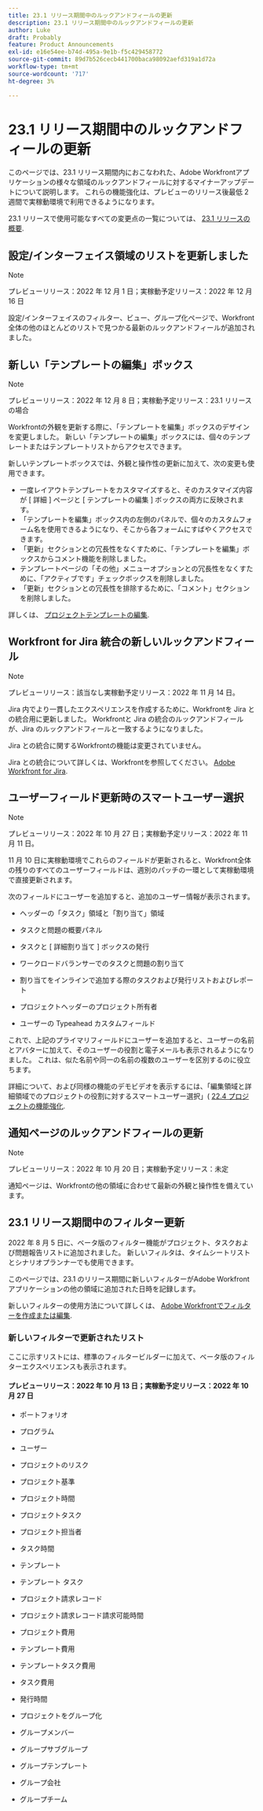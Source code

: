```yaml
---
title: 23.1 リリース期間中のルックアンドフィールの更新
description: 23.1 リリース期間中のルックアンドフィールの更新
author: Luke
draft: Probably
feature: Product Announcements
exl-id: e16e54ee-b74d-495a-9e1b-f5c429458772
source-git-commit: 89d7b526cecb441700baca98092aefd319a1d72a
workflow-type: tm+mt
source-wordcount: '717'
ht-degree: 3%

---
```


# 23.1 リリース期間中のルックアンドフィールの更新

このページでは、23.1 リリース期間内におこなわれた、Adobe Workfrontアプリケーションの様々な領域のルックアンドフィールに対するマイナーアップデートについて説明します。 これらの機能強化は、プレビューのリリース後最低 2 週間で実稼動環境で利用できるようになります。

23.1 リリースで使用可能なすべての変更点の一覧については、 [23.1 リリースの概要](/help/quicksilver/product-announcements/product-releases/23.1-release-activity/23-1-release-overview.md).

## 設定/インターフェイス領域のリストを更新しました

>[!NOTE]
>
>プレビューリリース：2022 年 12 月 1 日；実稼動予定リリース：2022 年 12 月 16 日

設定/インターフェイスのフィルター、ビュー、グループ化ページで、Workfront全体の他のほとんどのリストで見つかる最新のルックアンドフィールが追加されました。

## 新しい「テンプレートの編集」ボックス

>[!NOTE]
>
>プレビューリリース：2022 年 12 月 8 日；実稼動予定リリース：23.1 リリースの場合

Workfrontの外観を更新する際に、「テンプレートを編集」ボックスのデザインを変更しました。 新しい「テンプレートの編集」ボックスには、個々のテンプレートまたはテンプレートリストからアクセスできます。

新しいテンプレートボックスでは、外観と操作性の更新に加えて、次の変更も使用できます。

* 一度レイアウトテンプレートをカスタマイズすると、そのカスタマイズ内容が [ 詳細 ] ページと [ テンプレートの編集 ] ボックスの両方に反映されます。
* 「テンプレートを編集」ボックス内の左側のパネルで、個々のカスタムフォーム名を使用できるようになり、そこから各フォームにすばやくアクセスできます。
* 「更新」セクションとの冗長性をなくすために、「テンプレートを編集」ボックスからコメント機能を削除しました。
* テンプレートページの「その他」メニューオプションとの冗長性をなくすために、「アクティブです」チェックボックスを削除しました。
* 「更新」セクションとの冗長性を排除するために、「コメント」セクションを削除しました。

詳しくは、 [プロジェクトテンプレートの編集](/help/quicksilver/manage-work/projects/create-and-manage-templates/edit-templates.md).

## Workfront for Jira 統合の新しいルックアンドフィール

>[!NOTE]
>
>プレビューリリース：該当なし実稼動予定リリース：2022 年 11 月 14 日。

Jira 内でより一貫したエクスペリエンスを作成するために、Workfrontを Jira との統合用に更新しました。 Workfrontと Jira の統合のルックアンドフィールが、Jira のルックアンドフィールと一致するようになりました。

Jira との統合に関するWorkfrontの機能は変更されていません。

Jira との統合について詳しくは、Workfrontを参照してください。 [Adobe Workfront for Jira](/help/quicksilver/workfront-integrations-and-apps/use-workfront-with-jira/workfront-for-jira.md).

## ユーザーフィールド更新時のスマートユーザー選択

>[!NOTE]
>
>プレビューリリース：2022 年 10 月 27 日；実稼動予定リリース：2022 年 11 月 11 日。
>
>11 月 10 日に実稼動環境でこれらのフィールドが更新されると、Workfront全体の残りのすべてのユーザーフィールドは、週別のパッチの一環として実稼動環境で直接更新されます。

次のフィールドにユーザーを追加すると、追加のユーザー情報が表示されます。

* ヘッダーの「タスク」領域と「割り当て」領域

* タスクと問題の概要パネル

* タスクと [ 詳細割り当て ] ボックスの発行

* ワークロードバランサーでのタスクと問題の割り当て

* 割り当てをインラインで追加する際のタスクおよび発行リストおよびレポート

* プロジェクトヘッダーのプロジェクト所有者

* ユーザーの Typeahead カスタムフィールド

これで、上記のプライマリフィールドにユーザーを追加すると、ユーザーの名前とアバターに加えて、そのユーザーの役割と電子メールも表示されるようになりました。 これは、似た名前や同一の名前の複数のユーザーを区別するのに役立ちます。

詳細について、および同様の機能のデモビデオを表示するには、「編集領域と詳細領域でのプロジェクトの役割に対するスマートユーザー選択」( [22.4 プロジェクトの機能強化](/help/quicksilver/product-announcements/product-releases/22.4-release-activity/22-4-project-enhancements.md).

## 通知ページのルックアンドフィールの更新

>[!NOTE]
>
>プレビューリリース：2022 年 10 月 20 日；実稼動予定リリース：未定 <!-- Phased rollout beginning on November 3, with availability for all customers by November 17, 2022. -->

通知ページは、Workfrontの他の領域に合わせて最新の外観と操作性を備えています。

## 23.1 リリース期間中のフィルター更新

2022 年 8 月 5 日に、ベータ版のフィルター機能がプロジェクト、タスクおよび問題報告リストに追加されました。 新しいフィルタは、タイムシートリストとシナリオプランナーでも使用できます。

このページでは、23.1 のリリース期間に新しいフィルターがAdobe Workfrontアプリケーションの他の領域に追加された日時を記録します。

新しいフィルターの使用方法について詳しくは、 [Adobe Workfrontでフィルターを作成または編集](/help/quicksilver/reports-and-dashboards/reports/reporting-elements/create-filters.md).

### 新しいフィルターで更新されたリスト

ここに示すリストには、標準のフィルタービルダーに加えて、ベータ版のフィルターエクスペリエンスも表示されます。

#### プレビューリリース：2022 年 10 月 13 日；実稼動予定リリース：2022 年 10 月 27 日

* ポートフォリオ

* プログラム

* ユーザー

* プロジェクトのリスク

* プロジェクト基準

* プロジェクト時間

* プロジェクトタスク

* プロジェクト担当者

* タスク時間

* テンプレート

* テンプレート タスク

* プロジェクト請求レコード

* プロジェクト請求レコード請求可能時間

* プロジェクト費用

* テンプレート費用

* テンプレートタスク費用

* タスク費用

* 発行時間

* プロジェクトをグループ化

* グループメンバー

* グループサブグループ

* グループテンプレート

* グループ会社

* グループチーム
